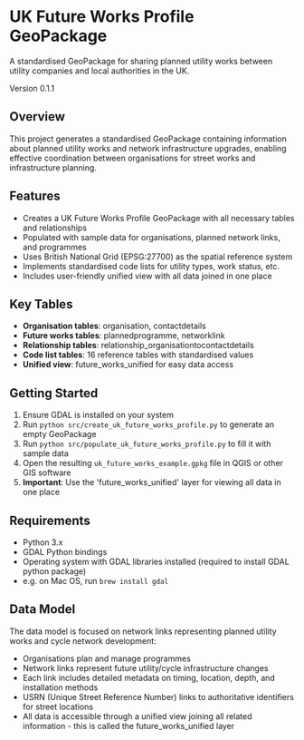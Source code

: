 # UK Future Works Profile GeoPackage

A standardised GeoPackage for sharing planned utility works between utility companies and local authorities in the UK.

Version 0.1.1

## Overview

This project generates a standardised GeoPackage containing information about planned utility works and network infrastructure upgrades, enabling effective coordination between organisations for street works and infrastructure planning.

## Features

- Creates a UK Future Works Profile GeoPackage with all necessary tables and relationships
- Populated with sample data for organisations, planned network links, and programmes
- Uses British National Grid (EPSG:27700) as the spatial reference system
- Implements standardised code lists for utility types, work status, etc.
- Includes user-friendly unified view with all data joined in one place

## Key Tables

- **Organisation tables**: organisation, contactdetails
- **Future works tables**: plannedprogramme, networklink
- **Relationship tables**: relationship_organisationtocontactdetails
- **Code list tables**: 16 reference tables with standardised values
- **Unified view**: future_works_unified for easy data access

## Getting Started

1. Ensure GDAL is installed on your system
2. Run `python src/create_uk_future_works_profile.py` to generate an empty GeoPackage
3. Run `python src/populate_uk_future_works_profile.py` to fill it with sample data
4. Open the resulting `uk_future_works_example.gpkg` file in QGIS or other GIS software
5. **Important**: Use the 'future_works_unified' layer for viewing all data in one place

## Requirements

- Python 3.x
- GDAL Python bindings
- Operating system with GDAL libraries installed (required to install GDAL python package)
- e.g. on Mac OS, run `brew install gdal`

## Data Model

The data model is focused on network links representing planned utility works and cycle network development:

- Organisations plan and manage programmes
- Network links represent future utility/cycle infrastructure changes
- Each link includes detailed metadata on timing, location, depth, and installation methods
- USRN (Unique Street Reference Number) links to authoritative identifiers for street locations
- All data is accessible through a unified view joining all related information - this is called the future_works_unified layer
